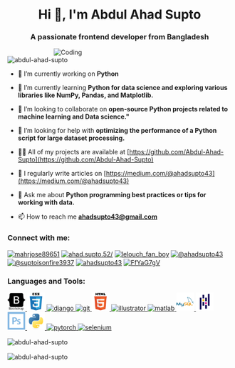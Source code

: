 <h1 align="center">Hi 👋, I'm Abdul Ahad Supto</h1>
<h3 align="center">A passionate frontend developer from Bangladesh</h3>

<img align="right" alt = "Coding" width = "400" src ="https://cdn.dribbble.com/users/2131993/screenshots/4948736/thoughtworks-gif_dribbble.gif">
<p align="left"> <img src="https://komarev.com/ghpvc/?username=abdul-ahad-supto&label=Profile%20views&color=0e75b6&style=flat" alt="abdul-ahad-supto" /> </p>

- 🔭 I’m currently working on **Python**

- 🌱 I’m currently learning **Python for data science and exploring various libraries like NumPy, Pandas, and Matplotlib.**

- 👯 I’m looking to collaborate on **open-source Python projects related to machine learning and Data science."**

- 🤝 I’m looking for help with **optimizing the performance of a Python script for large dataset processing.**

- 👨‍💻 All of my projects are available at [https://github.com/Abdul-Ahad-Supto](https://github.com/Abdul-Ahad-Supto)

- 📝 I regularly write articles on [https://medium.com/@ahadsupto43](https://medium.com/@ahadsupto43)

- 💬 Ask me about **Python programming best practices or tips for working with data.**

- 📫 How to reach me **ahadsupto43@gmail.com**

<h3 align="left">Connect with me:</h3>
<p align="left">
<a href="https://twitter.com/mahrjose89651" target="blank"><img align="center" src="https://raw.githubusercontent.com/rahuldkjain/github-profile-readme-generator/master/src/images/icons/Social/twitter.svg" alt="mahrjose89651" height="30" width="40" /></a>
<a href="https://fb.com/ahad.supto.52/" target="blank"><img align="center" src="https://raw.githubusercontent.com/rahuldkjain/github-profile-readme-generator/master/src/images/icons/Social/facebook.svg" alt="ahad.supto.52/" height="30" width="40" /></a>
<a href="https://instagram.com/lelouch_fan_boy" target="blank"><img align="center" src="https://raw.githubusercontent.com/rahuldkjain/github-profile-readme-generator/master/src/images/icons/Social/instagram.svg" alt="lelouch_fan_boy" height="30" width="40" /></a>
<a href="https://medium.com/@ahadsupto43" target="blank"><img align="center" src="https://raw.githubusercontent.com/rahuldkjain/github-profile-readme-generator/master/src/images/icons/Social/medium.svg" alt="@ahadsupto43" height="30" width="40" /></a>
<a href="https://www.youtube.com/@suptoisonfire3937" target="blank"><img align="center" src="https://raw.githubusercontent.com/rahuldkjain/github-profile-readme-generator/master/src/images/icons/Social/youtube.svg" alt="@suptoisonfire3937" height="30" width="40" /></a>
<a href="https://www.hackerrank.com/ahadsupto43" target="blank"><img align="center" src="https://raw.githubusercontent.com/rahuldkjain/github-profile-readme-generator/master/src/images/icons/Social/hackerrank.svg" alt="ahadsupto43" height="30" width="40" /></a>
<a href="https://discord.gg/FfYaG7gV" target="blank"><img align="center" src="https://raw.githubusercontent.com/rahuldkjain/github-profile-readme-generator/master/src/images/icons/Social/discord.svg" alt="FfYaG7gV" height="30" width="40" /></a>
</p>

<h3 align="left">Languages and Tools:</h3>
<p align="left"> <a href="https://getbootstrap.com" target="_blank" rel="noreferrer"> <img src="https://raw.githubusercontent.com/devicons/devicon/master/icons/bootstrap/bootstrap-plain-wordmark.svg" alt="bootstrap" width="40" height="40"/> </a> <a href="https://www.w3schools.com/css/" target="_blank" rel="noreferrer"> <img src="https://raw.githubusercontent.com/devicons/devicon/master/icons/css3/css3-original-wordmark.svg" alt="css3" width="40" height="40"/> </a> <a href="https://www.djangoproject.com/" target="_blank" rel="noreferrer"> <img src="https://cdn.worldvectorlogo.com/logos/django.svg" alt="django" width="40" height="40"/> </a> <a href="https://git-scm.com/" target="_blank" rel="noreferrer"> <img src="https://www.vectorlogo.zone/logos/git-scm/git-scm-icon.svg" alt="git" width="40" height="40"/> </a> <a href="https://www.w3.org/html/" target="_blank" rel="noreferrer"> <img src="https://raw.githubusercontent.com/devicons/devicon/master/icons/html5/html5-original-wordmark.svg" alt="html5" width="40" height="40"/> </a> <a href="https://www.adobe.com/in/products/illustrator.html" target="_blank" rel="noreferrer"> <img src="https://www.vectorlogo.zone/logos/adobe_illustrator/adobe_illustrator-icon.svg" alt="illustrator" width="40" height="40"/> </a> <a href="https://www.mathworks.com/" target="_blank" rel="noreferrer"> <img src="https://upload.wikimedia.org/wikipedia/commons/2/21/Matlab_Logo.png" alt="matlab" width="40" height="40"/> </a> <a href="https://www.mysql.com/" target="_blank" rel="noreferrer"> <img src="https://raw.githubusercontent.com/devicons/devicon/master/icons/mysql/mysql-original-wordmark.svg" alt="mysql" width="40" height="40"/> </a> <a href="https://pandas.pydata.org/" target="_blank" rel="noreferrer"> <img src="https://raw.githubusercontent.com/devicons/devicon/2ae2a900d2f041da66e950e4d48052658d850630/icons/pandas/pandas-original.svg" alt="pandas" width="40" height="40"/> </a> <a href="https://www.photoshop.com/en" target="_blank" rel="noreferrer"> <img src="https://raw.githubusercontent.com/devicons/devicon/master/icons/photoshop/photoshop-line.svg" alt="photoshop" width="40" height="40"/> </a> <a href="https://www.python.org" target="_blank" rel="noreferrer"> <img src="https://raw.githubusercontent.com/devicons/devicon/master/icons/python/python-original.svg" alt="python" width="40" height="40"/> </a> <a href="https://pytorch.org/" target="_blank" rel="noreferrer"> <img src="https://www.vectorlogo.zone/logos/pytorch/pytorch-icon.svg" alt="pytorch" width="40" height="40"/> </a> <a href="https://www.selenium.dev" target="_blank" rel="noreferrer"> <img src="https://raw.githubusercontent.com/detain/svg-logos/780f25886640cef088af994181646db2f6b1a3f8/svg/selenium-logo.svg" alt="selenium" width="40" height="40"/> </a> </p>

<p><img align="center" src="https://github-readme-stats.vercel.app/api/top-langs?username=abdul-ahad-supto&show_icons=true&locale=en&layout=compact" alt="abdul-ahad-supto" /></p>

<p><img align="center" src="https://github-readme-streak-stats.herokuapp.com/?user=abdul-ahad-supto&" alt="abdul-ahad-supto" /></p>


